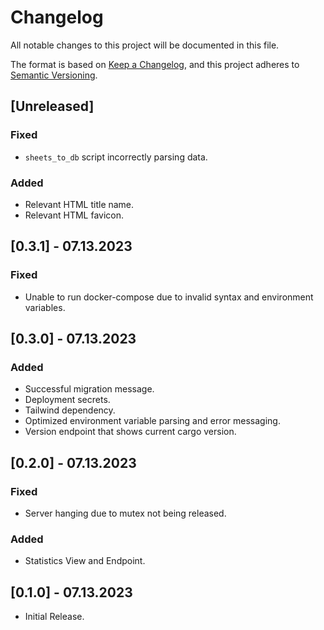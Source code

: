 <!-- markdownlint-disable MD024 -->

# Changelog

All notable changes to this project will be documented in this file.

The format is based on [Keep a Changelog](https://keepachangelog.com/en/1.0.0/),
and this project adheres to [Semantic Versioning](https://semver.org/spec/v2.0.0.html).

## [Unreleased]

### Fixed

- `sheets_to_db` script incorrectly parsing data.

### Added

- Relevant HTML title name.
- Relevant HTML favicon.

## [0.3.1] - 07.13.2023

### Fixed

- Unable to run docker-compose due to invalid syntax and environment variables.

## [0.3.0] - 07.13.2023

### Added

- Successful migration message.
- Deployment secrets.
- Tailwind dependency.
- Optimized environment variable parsing and error messaging.
- Version endpoint that shows current cargo version.

## [0.2.0] - 07.13.2023

### Fixed

- Server hanging due to mutex not being released.

### Added

- Statistics View and Endpoint.

## [0.1.0] - 07.13.2023

- Initial Release.
